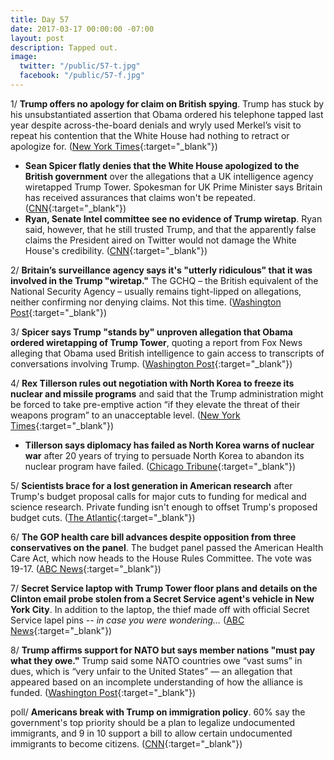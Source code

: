 ```yaml
---
title: Day 57
date: 2017-03-17 00:00:00 -07:00
layout: post
description: Tapped out.
image:
  twitter: "/public/57-t.jpg"
  facebook: "/public/57-f.jpg"
---
```


1/ **Trump offers no apology for claim on British spying**. Trump has stuck by his unsubstantiated assertion that Obama ordered his telephone tapped last year despite across-the-board denials and wryly used Merkel’s visit to repeat his contention that the White House had nothing to retract or apologize for. ([New York Times](https://www.nytimes.com/2017/03/17/world/europe/trump-britain-obama-wiretap-gchq.html){:target="_blank"})

* **Sean Spicer flatly denies that the White House apologized to the British government** over the allegations that a UK intelligence agency wiretapped Trump Tower. Spokesman for UK Prime Minister says Britain has received assurances that claims won't be repeated. ([CNN](http://www.cnn.com/2017/03/17/politics/gchq-trump-wiretap-denial/){:target="_blank"})
* **Ryan, Senate Intel committee see no evidence of Trump wiretap**. Ryan said, however, that he still trusted Trump, and that the apparently false claims the President aired on Twitter would not damage the White House's credibility. ([CNN](http://www.cnn.com/2017/03/16/politics/paul-ryan-wiretap-response/){:target="_blank"})

2/ **Britain’s surveillance agency says it's "utterly ridiculous" that it was involved in the Trump "wiretap."** The GCHQ – the British equivalent of the National Security Agency – usually remains tight-lipped on allegations, neither confirming nor denying claims. Not this time. ([Washington Post](https://www.washingtonpost.com/news/worldviews/wp/2017/03/17/britains-gchq-breaks-its-silence-to-slap-down-claim-it-was-involved-in-trump-wiretap/){:target="_blank"})

3/ **Spicer says Trump "stands by" unproven allegation that Obama ordered wiretapping of Trump Tower**, quoting a report from Fox News alleging that Obama used British intelligence to gain access to transcripts of conversations involving Trump. ([Washington Post](https://www.washingtonpost.com/news/post-politics/wp/2017/03/16/spicer-says-trump-stands-by-unproven-allegation-that-obama-ordered-wiretapping-of-trump-tower/){:target="_blank"})

4/ **Rex Tillerson rules out negotiation with North Korea to freeze its nuclear and missile programs** and said that the Trump administration might be forced to take pre-emptive action “if they elevate the threat of their weapons program” to an unacceptable level. ([New York Times](https://www.nytimes.com/2017/03/17/world/asia/rex-tillerson-north-korea-nuclear.html?_r=0){:target="_blank"})

* **Tillerson says diplomacy has failed as North Korea warns of nuclear war** after 20 years of trying to persuade North Korea to abandon its nuclear program have failed. ([Chicago Tribune](http://www.chicagotribune.com/news/nationworld/ct-tillerson-north-korea-20170316-story.html){:target="_blank"})

5/ **Scientists brace for a lost generation in American research** after Trump's budget proposal calls for major cuts to funding for medical and science research. Private funding isn't enough to offset Trump's proposed budget cuts. ([The Atlantic](https://www.theatlantic.com/science/archive/2017/03/trump-budget-cuts-science/519825/){:target="_blank"})

6/ **The GOP health care bill advances despite opposition from three conservatives on the panel**. The budget panel passed the American Health Care Act, which now heads to the House Rules Committee. The vote was 19-17. ([ABC News](http://abcnews.go.com/Politics/gop-health-care-bill-advances-opposition-conservatives/story?id=46171740){:target="_blank"})

7/ **Secret Service laptop with Trump Tower floor plans and details on the Clinton email probe stolen from a Secret Service agent's vehicle in New York City**. In addition to the laptop, the thief made off with official Secret Service lapel pins -- *in case you were wondering...* ([ABC News](http://abcnews.go.com/Politics/secret-service-laptop-trump-tower-floor-plans-details/story?id=46204467){:target="_blank"})

8/ **Trump affirms support for NATO but says member nations "must pay what they owe."** Trump said some NATO countries owe “vast sums” in dues, which is “very unfair to the United States” — an allegation that appeared based on an incomplete understanding of how the alliance is funded. ([Washington Post](https://www.washingtonpost.com/politics/trump-welcomes-merkel-to-white-house-for-high-stakes-meeting-amid-friction-on-trade-refugees/2017/03/17/423e0146-0b2b-11e7-a15f-a58d4a988474_story.html){:target="_blank"})

poll/ **Americans break with Trump on immigration policy**. 60% say the government's top priority should be a plan to legalize undocumented immigrants, and 9 in 10 support a bill to allow certain undocumented immigrants to become citizens. ([CNN](http://www.cnn.com/2017/03/17/politics/poll-oppose-trump-deportation-immigration-policy/){:target="_blank"})
